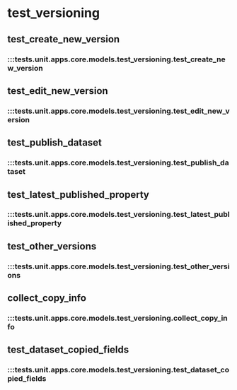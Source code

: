 # test_versioning

## test_create_new_version

### :::tests.unit.apps.core.models.test_versioning.test_create_new_version

## test_edit_new_version

### :::tests.unit.apps.core.models.test_versioning.test_edit_new_version

## test_publish_dataset

### :::tests.unit.apps.core.models.test_versioning.test_publish_dataset

## test_latest_published_property

### :::tests.unit.apps.core.models.test_versioning.test_latest_published_property

## test_other_versions

### :::tests.unit.apps.core.models.test_versioning.test_other_versions

## collect_copy_info

### :::tests.unit.apps.core.models.test_versioning.collect_copy_info

## test_dataset_copied_fields

### :::tests.unit.apps.core.models.test_versioning.test_dataset_copied_fields

